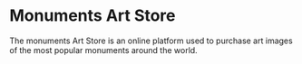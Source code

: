 # Monuments Art Store
The monuments Art Store is an online platform used to purchase art images of the most  popular monuments around the world.
